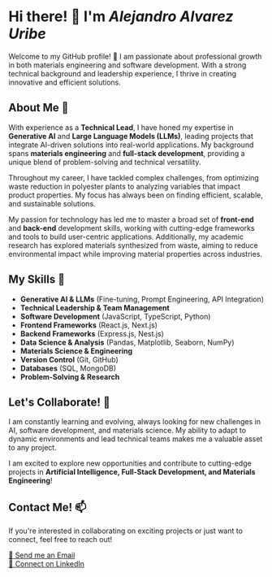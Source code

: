 # Hi there! 👋 I'm ***Alejandro Alvarez Uribe***

Welcome to my GitHub profile! 🚀 I am passionate about professional growth in both materials engineering and software development. With a strong technical background and leadership experience, I thrive in creating innovative and efficient solutions.

## About Me 💼

With experience as a **Technical Lead**, I have honed my expertise in **Generative AI** and **Large Language Models (LLMs)**, leading projects that integrate AI-driven solutions into real-world applications. My background spans **materials engineering** and **full-stack development**, providing a unique blend of problem-solving and technical versatility.

Throughout my career, I have tackled complex challenges, from optimizing waste reduction in polyester plants to analyzing variables that impact product properties. My focus has always been on finding efficient, scalable, and sustainable solutions.

My passion for technology has led me to master a broad set of **front-end** and **back-end** development skills, working with cutting-edge frameworks and tools to build user-centric applications. Additionally, my academic research has explored materials synthesized from waste, aiming to reduce environmental impact while improving material properties across industries.

## My Skills 🔧

- **Generative AI & LLMs** (Fine-tuning, Prompt Engineering, API Integration)
- **Technical Leadership & Team Management**
- **Software Development** (JavaScript, TypeScript, Python)
- **Frontend Frameworks** (React.js, Next.js)
- **Backend Frameworks** (Express.js, Nest.js)
- **Data Science & Analysis** (Pandas, Matplotlib, Seaborn, NumPy)
- **Materials Science & Engineering**
- **Version Control** (Git, GitHub)
- **Databases** (SQL, MongoDB)
- **Problem-Solving & Research**

## Let's Collaborate! 🤝

I am constantly learning and evolving, always looking for new challenges in AI, software development, and materials science. My ability to adapt to dynamic environments and lead technical teams makes me a valuable asset to any project.

I am excited to explore new opportunities and contribute to cutting-edge projects in **Artificial Intelligence, Full-Stack Development, and Materials Engineering**!

## Contact Me! 📫

If you're interested in collaborating on exciting projects or just want to connect, feel free to reach out!

[📧 Send me an Email](mailto:alejandro.auribe1@gmail.com)  
[💼 Connect on LinkedIn](https://www.linkedin.com/in/alejou343/)
